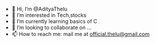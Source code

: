 - 👋 Hi, I’m @AdityaThelu
- 👀 I’m interested in Tech,stocks
- 🌱 I’m currently learning basics of C
- 💞️ I’m looking to collaborate on ...
- 📫 How to reach me: mail me at official.thelu@gmail.com

<!---
AdityaThelu/AdityaThelu is a ✨ special ✨ repository because its `README.md` (this file) appears on your GitHub profile.
You can click the Preview link to take a look at your changes.
--->
